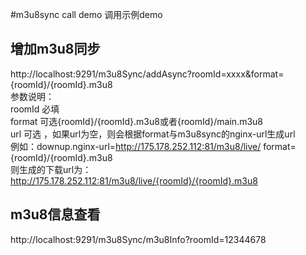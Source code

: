 #m3u8sync call demo 调用示例demo
## 增加m3u8同步
http://localhost:9291/m3u8Sync/addAsync?roomId=xxxx&format={roomId}/{roomId}.m3u8  
参数说明：  
roomId 必填  
format 可选{roomId}/{roomId}.m3u8或者{roomId}/main.m3u8  
url 可选 ，如果url为空，则会根据format与m3u8sync的nginx-url生成url  
  例如：downup.nginx-url=http://175.178.252.112:81/m3u8/live/ format={roomId}/{roomId}.m3u8  
     则生成的下载url为：http://175.178.252.112:81/m3u8/live/{roomId}/{roomId}.m3u8
## m3u8信息查看
http://localhost:9291/m3u8Sync/m3u8Info?roomId=12344678
